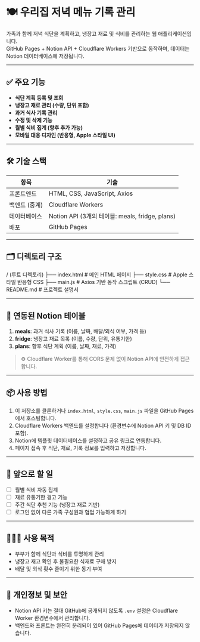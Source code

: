 # 🍽️ 우리집 저녁 메뉴 기록 관리

가족과 함께 저녁 식단을 계획하고, 냉장고 재료 및 식비를 관리하는 웹 애플리케이션입니다.  
GitHub Pages + Notion API + Cloudflare Workers 기반으로 동작하며, 데이터는 Notion 데이터베이스에 저장됩니다.

---

## ✅ 주요 기능

- **식단 계획 등록 및 조회**
- **냉장고 재료 관리 (수량, 단위 포함)**
- **과거 식사 기록 관리**
- **수정 및 삭제 기능**
- **월별 식비 집계 (향후 추가 가능)**
- **모바일 대응 디자인 (반응형, Apple 스타일 UI)**

---

## 🛠️ 기술 스택

| 항목 | 기술 |
|------|------|
| 프론트엔드 | HTML, CSS, JavaScript, Axios |
| 백엔드 (중계) | Cloudflare Workers |
| 데이터베이스 | Notion API (3개의 테이블: meals, fridge, plans) |
| 배포 | GitHub Pages |

---

## 🗂️ 디렉토리 구조
/ (루트 디렉토리)
├── index.html # 메인 HTML 페이지
├── style.css # Apple 스타일 반응형 CSS
├── main.js # Axios 기반 동작 스크립트 (CRUD)
└── README.md # 프로젝트 설명서

---

## 🔌 연동된 Notion 테이블

1. **meals**: 과거 식사 기록 (이름, 날짜, 배달/외식 여부, 가격 등)
2. **fridge**: 냉장고 재료 목록 (이름, 수량, 단위, 유통기한)
3. **plans**: 향후 식단 계획 (이름, 날짜, 재료, 가격)

> ⚙️ Cloudflare Worker를 통해 CORS 문제 없이 Notion API에 안전하게 접근합니다.

---

## 📦 사용 방법

1. 이 저장소를 클론하거나 `index.html`, `style.css`, `main.js` 파일을 GitHub Pages에서 호스팅합니다.
2. Cloudflare Workers 백엔드를 설정합니다 (환경변수에 Notion API 키 및 DB ID 포함).
3. Notion에 템플릿 데이터베이스를 설정하고 공유 링크로 연동합니다.
4. 페이지 접속 후 식단, 재료, 기록 정보를 입력하고 저장합니다.

---

## 🚧 앞으로 할 일

- [ ] 월별 식비 자동 집계
- [ ] 재료 유통기한 경고 기능
- [ ] 주간 식단 추천 기능 (냉장고 재료 기반)
- [ ] 로그인 없이 다른 가족 구성원과 협업 가능하게 하기

---

## 👨‍👩‍👧 사용 목적

- 부부가 함께 식단과 식비를 투명하게 관리
- 냉장고 재고 확인 후 불필요한 식재료 구매 방지
- 배달 및 외식 횟수 줄이기 위한 동기 부여

---

## 🔐 개인정보 및 보안

- Notion API 키는 절대 GitHub에 공개되지 않도록 `.env` 설정은 Cloudflare Worker 환경변수에서 관리합니다.
- 백엔드와 프론트는 완전히 분리되어 있어 GitHub Pages에 데이터가 저장되지 않습니다.

